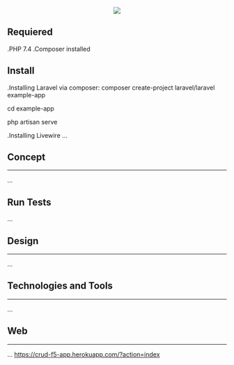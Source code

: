 <p align="center"> 
  <img src= "img src="./images/logo-home.png">
</p>

## Requiered

.PHP 7.4
.Composer installed

## Install

.Installing Laravel via composer:
composer create-project laravel/laravel example-app

cd example-app

php artisan serve

.Installing Livewire
...

## Concept
***

...


## Run Tests

...

## Design
***
...


## Technologies and Tools
***
...

## Web
***
...
https://crud-f5-app.herokuapp.com/?action=index
